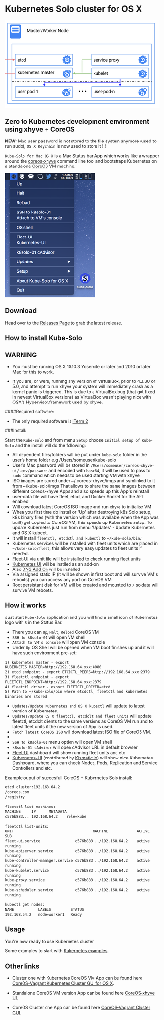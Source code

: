 Kubernetes Solo cluster for OS X
============================

![k8s-solo](k8s-singlenode.png)

Zero to Kubernetes development environment using xhyve + CoreOS
---------------

**NEW:** Mac user password is not stored to the file system anymore (used to run sudo), `OS X Keychain` is now used to store it !!!


`Kube-Solo for Mac OS X` is a Mac Status bar App which works like a wrapper around the [coreos-xhyve](https://github.com/coreos/coreos-xhyve) command line tool and bootstraps Kubernetes on a standalone [CoreOS](https://coreos.com) VM machine.

![Kube-Solo](kube-solo-osx.png "Kubernetes-Solo")

Download
--------
Head over to the [Releases Page](https://github.com/rimusz/kube-solo-osx/releases) to grab the latest release.


How to install Kube-Solo
----------

**WARNING**
 -----------
  - You must be running OS X 10.10.3 Yosemite or later and 2010 or later Mac for this to work.

  - If you are, or were, running any version of VirtualBox, prior to 4.3.30 or 5.0,
and attempt to run xhyve your system will immediately crash as a kernel panic is
triggered. This is due to a VirtualBox bug (that got fixed in newest VirtualBox
versions) as VirtualBox wasn't playing nice with OSX's Hypervisor.framework used
by [xhyve](https://github.com/mist64/xhyve). 

####Required software:
* The only required software is [iTerm 2](http://www.iterm2.com/#/section/downloads) 


###Install:

Start the `Kube-Solo` and from menu `Setup` choose `Initial setup of Kube-Solo` and the install will do the following:

* All dependent files/folders will be put under `kube-solo` folder in the user's home folder e.g /Users/someuser/kube-solo
* User's Mac password will be stored in `/Users/someuser/coreos-xhyve-ui/.env/password` and encoded with `base64`, it will be used to pass to `sudo` command which needs to be used starting VM with xhyve
* ISO images are stored under ~/.coreos-xhyve/imgs and symlinked to it from ~/kube-solo/imgs
That allows to share the same images between different coreos-xhyve Apps and also speeds up this App's reinstall
* user-data file will have fleet, etcd, and Docker Socket for the API enabled
* Will download latest CoreOS ISO image and run `xhyve` to initialise VM 
* When you first time do install or 'Up' after destroying k8s Solo setup, k8s binary files (with the version which was available when the App was built) get copied to CoreOS VM, this speeds up Kubernetes setup. To update Kubernetes just run from menu 'Updates' - Update Kubernetes and OS X kubectl.
* It will install `fleetctl, etcdctl and kubectl` to `~/kube-solo/bin/`
* Kubernetes services will be installed with fleet units which are placed in `~/kube-solo/fleet`, this allows very easy updates to fleet units if needed.
* [Fleet-UI](http://fleetui.com) via unit file will be installed to check running fleet units
* [Kubernetes UI](http://kubernetes.io/v1.0/docs/user-guide/ui.html) will be instlled as an add-on
* Also [DNS Add On](https://github.com/GoogleCloudPlatform/kubernetes/tree/master/cluster/addons/dns) will be installed
* Via assigned static IP (it will be shown in first boot and will survive VM's reboots) you can access any port on CoreOS VM
* Root persistant disk for VM will be created and mounted to `/` so data will survive VM reboots. 

How it works
------------

Just start `Kube-Solo` application and you will find a small icon of Kubernetes logo with `S` in the Status Bar.

* There you can `Up`, `Halt`, `Reload` CoreOS VM
* `SSH to k8solo-01` will open VM shell
* `Attach to VM's console` will open VM console
* Under `Up` OS Shell will be opened when VM boot finishes up and it will have such environment pre-set:

````
1) kubernetes master - export KUBERNETES_MASTER=http://192.168.64.xxx:8080
2) etcd endpoint - export ETCDCTL_PEERS=http://192.168.64.xxx:2379
3) fleetctl endpoint - export FLEETCTL_ENDPOINT=http://192.168.64.xxx:2379
4) fleetctl driver - export FLEETCTL_DRIVER=etcd
5) Path to ~/kube-solo/bin where etcdctl, fleetctl and kubernetes binaries are stored
````

* `Updates/Update Kubernetes and OS X kubectl` will update to latest version of Kubernetes.
* `Updates/Update OS X fleetctl, etcdclt and fleet units` will update fleetctl, etcdclt clients to the same versions as CoreOS VM run and to latest fleet units if the new version of App is used.
* `Fetch latest CoreOS ISO` will download latest ISO file of CoreOS VM.
*
* `SSH to k8solo-01` menu option will open VM shell
* `k8solo-01 cAdvisor` will open cAdvisor URL in default browser
* [Fleet-UI](http://fleetui.com) dashboard will show running fleet units and etc
* [Kubernetes-UI](https://github.com/GoogleCloudPlatform/kubernetes/tree/master/www) (contributed by [Kismatic.io](http://kismatic.io/)) will show nice Kubernetes Dashboard, where you can check Nodes, Pods, Replication and Service Controllers and etc.


Example ouput of succesfull CoreOS + Kubernetes Solo install:

````
etcd cluster:192.168.64.2
/coreos.com
/registry

fleetctl list-machines:
MACHINE		IP		METADATA
c576b883...	192.168.64.2	role=kube

fleetctl list-units:
UNIT									MACHINE				ACTIVE	SUB
fleet-ui.service				c576b883.../192.168.64.2	active	running
kube-apiserver.service			c576b883.../192.168.64.2	active	running
kube-controller-manager.service	c576b883.../192.168.64.2	active	running
kube-kubelet.service			c576b883.../192.168.64.2	active	running
kube-proxy.service				c576b883.../192.168.64.2	active	running
kube-scheduler.service			c576b883.../192.168.64.2	active	running

kubectl get nodes:
NAME           LABELS         STATUS
192.168.64.2   node=worker1   Ready

````



Usage
------------

You're now ready to use Kubernetes cluster.

Some examples to start with [Kubernetes examples](https://github.com/GoogleCloudPlatform/kubernetes/blob/master/examples/).

Other links
-----------
* Cluster one with Kubernetes CoreOS VM App can be found here [CoreOS-Vagrant Kubernetes Cluster GUI for OS X](https://github.com/rimusz/coreos-osx-gui-kubernetes-cluster).

* Standalone CoreOS VM version App can be found here [CoreOS-xhyve UI](https://github.com/rimusz/coreos-xhyve-ui).

* CoreOS Cluster one App can be found here [CoreOS-Vagrant Cluster GUI](https://github.com/rimusz/coreos-osx-gui-cluster).

